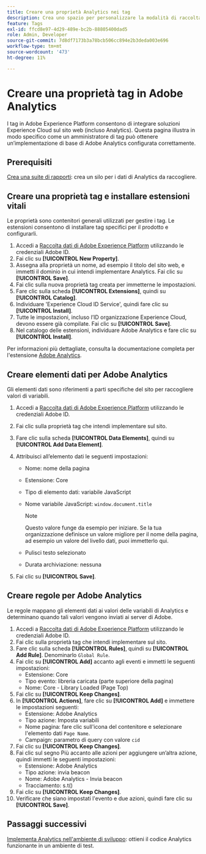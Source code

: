 ```yaml
---
title: Creare una proprietà Analytics nei tag
description: Crea uno spazio per personalizzare la modalità di raccolta dei dati, utilizzando i tag.
feature: Tags
exl-id: ffcd8e97-4d29-489e-bc2b-88805400dad5
role: Admin, Developer
source-git-commit: 7d8df7173b3a78bcb506cc894e2b3deda003e696
workflow-type: tm+mt
source-wordcount: '473'
ht-degree: 11%

---
```


# Creare una proprietà tag in Adobe Analytics

I tag in Adobe Experience Platform consentono di integrare soluzioni Experience Cloud sul sito web (incluso Analytics). Questa pagina illustra in modo specifico come un amministratore di tag può ottenere un’implementazione di base di Adobe Analytics configurata correttamente.

## Prerequisiti

[Crea una suite di rapporti](/help/admin/admin/c-manage-report-suites/c-new-report-suite/t-create-a-report-suite.md): crea un silo per i dati di Analytics da raccogliere.

## Creare una proprietà tag e installare estensioni vitali

Le proprietà sono contenitori generali utilizzati per gestire i tag. Le estensioni consentono di installare tag specifici per il prodotto e configurarli.

1. Accedi a [Raccolta dati di Adobe Experience Platform](https://experience.adobe.com/data-collection) utilizzando le credenziali Adobe ID.
1. Fai clic su **[!UICONTROL New Property]**.
1. Assegna alla proprietà un nome, ad esempio il titolo del sito web, e immetti il dominio in cui intendi implementare Analytics. Fai clic su **[!UICONTROL Save]**.
1. Fai clic sulla nuova proprietà tag creata per immetterne le impostazioni.
1. Fare clic sulla scheda **[!UICONTROL Extensions]**, quindi su **[!UICONTROL Catalog]**.
1. Individuare &#39;Experience Cloud ID Service&#39;, quindi fare clic su **[!UICONTROL Install]**.
1. Tutte le impostazioni, incluso l’ID organizzazione Experience Cloud, devono essere già compilate. Fai clic su **[!UICONTROL Save]**.
1. Nel catalogo delle estensioni, individuare Adobe Analytics e fare clic su **[!UICONTROL Install]**.

Per informazioni più dettagliate, consulta la documentazione completa per l&#39;estensione [Adobe Analytics](https://experienceleague.adobe.com/docs/experience-platform/tags/extensions/adobe/analytics/overview.html?lang=it).

## Creare elementi dati per Adobe Analytics

Gli elementi dati sono riferimenti a parti specifiche del sito per raccogliere valori di variabili.

1. Accedi a [Raccolta dati di Adobe Experience Platform](https://experience.adobe.com/data-collection) utilizzando le credenziali Adobe ID.
1. Fai clic sulla proprietà tag che intendi implementare sul sito.
1. Fare clic sulla scheda **[!UICONTROL Data Elements]**, quindi su **[!UICONTROL Add Data Element]**.
1. Attribuisci all’elemento dati le seguenti impostazioni:

   * Nome: nome della pagina
   * Estensione: Core
   * Tipo di elemento dati: variabile JavaScript
   * Nome variabile JavaScript: `window.document.title`

     >[!NOTE]
     >
     >Questo valore funge da esempio per iniziare. Se la tua organizzazione definisce un valore migliore per il nome della pagina, ad esempio un valore del livello dati, puoi immetterlo qui.
   * Pulisci testo selezionato
   * Durata archiviazione: nessuna
1. Fai clic su **[!UICONTROL Save]**.

## Creare regole per Adobe Analytics

Le regole mappano gli elementi dati ai valori delle variabili di Analytics e determinano quando tali valori vengono inviati ai server di Adobe.

1. Accedi a [Raccolta dati di Adobe Experience Platform](https://experience.adobe.com/data-collection) utilizzando le credenziali Adobe ID.
1. Fai clic sulla proprietà tag che intendi implementare sul sito.
1. Fare clic sulla scheda **[!UICONTROL Rules]**, quindi su **[!UICONTROL Add Rule]**. Denominarlo `Global Rule`.
1. Fai clic su **[!UICONTROL Add]** accanto agli eventi e immetti le seguenti impostazioni:
   * Estensione: Core
   * Tipo evento: libreria caricata (parte superiore della pagina)
   * Nome: Core - Library Loaded (Page Top)
1. Fai clic su **[!UICONTROL Keep Changes]**.
1. In **[!UICONTROL Actions]**, fare clic su **[!UICONTROL Add]** e immettere le impostazioni seguenti:
   * Estensione: Adobe Analytics
   * Tipo azione: Imposta variabili
   * Nome pagina: fare clic sull&#39;icona del contenitore e selezionare l&#39;elemento dati `Page Name`.
   * Campaign: parametro di query con valore `cid`
1. Fai clic su **[!UICONTROL Keep Changes]**.
1. Fai clic sul segno Più accanto alle azioni per aggiungere un’altra azione, quindi immetti le seguenti impostazioni:
   * Estensione: Adobe Analytics
   * Tipo azione: invia beacon
   * Nome: Adobe Analytics - Invia beacon
   * Tracciamento: s.t()
1. Fai clic su **[!UICONTROL Keep Changes]**.
1. Verificare che siano impostati l&#39;evento e due azioni, quindi fare clic su **[!UICONTROL Save]**.

## Passaggi successivi

[Implementa Analytics nell&#39;ambiente di sviluppo](deploy-dev.md): ottieni il codice Analytics funzionante in un ambiente di test.
